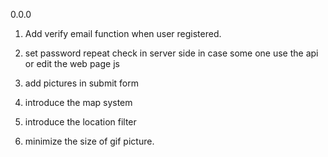 0.0.0

1. Add verify email function when user registered.

2. set password repeat check in server side in case some one use the api or edit the web page js

3. add pictures in submit form

4. introduce the map system

5. introduce the location filter

6. minimize the size of gif picture.